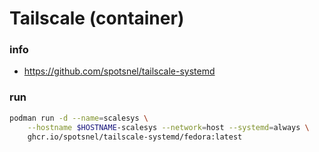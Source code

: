 # Tailscale (container)

### info

  - https://github.com/spotsnel/tailscale-systemd


### run
```sh 
podman run -d --name=scalesys \
    --hostname $HOSTNAME-scalesys --network=host --systemd=always \
    ghcr.io/spotsnel/tailscale-systemd/fedora:latest
```

